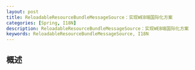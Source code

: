 ```yaml
---
layout: post
title: ReloadableResourceBundleMessageSource：实现WEB端国际化方案
categories: [Spring, I18N]
description: ReloadableResourceBundleMessageSource：实现WEB端国际化方案
keywords: ReloadableResourceBundleMessageSource, I18N
---
```

## 概述
